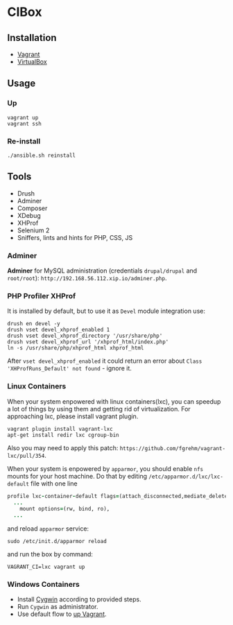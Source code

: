 # CIBox

## Installation

- [Vagrant](https://www.vagrantup.com/downloads.html)
- [VirtualBox](https://www.virtualbox.org/wiki/Downloads)

## Usage

### Up

```shell
vagrant up
vagrant ssh
```

### Re-install

```shell
./ansible.sh reinstall
```

## Tools

- Drush
- Adminer
- Composer
- XDebug
- XHProf
- Selenium 2
- Sniffers, lints and hints for PHP, CSS, JS

### Adminer

**Adminer** for MySQL administration (credentials `drupal/drupal` and `root/root`): `http://192.168.56.112.xip.io/adminer.php`.

### PHP Profiler XHProf

It is installed by default, but to use it as `Devel` module integration use:

```shell
drush en devel -y
drush vset devel_xhprof_enabled 1
drush vset devel_xhprof_directory '/usr/share/php'
drush vset devel_xhprof_url '/xhprof_html/index.php'
ln -s /usr/share/php/xhprof_html xhprof_html
```

After `vset devel_xhprof_enabled` it could return an error about `Class 'XHProfRuns_Default' not found` - ignore it.

### Linux Containers

When your system enpowered with linux containers(lxc), you can speedup a lot of things by
using them and getting rid of virtualization. For approaching lxc, please install vagrant plugin.

```shell
vagrant plugin install vagrant-lxc
apt-get install redir lxc cgroup-bin
```

Also you may need to apply this patch: `https://github.com/fgrehm/vagrant-lxc/pull/354`.

When your system is enpowered by `apparmor`, you should enable `nfs` mounts for your host
machine. Do that by editing `/etc/apparmor.d/lxc/lxc-default` file with one line

```ruby
profile lxc-container-default flags=(attach_disconnected,mediate_deleted) {
  ...
    mount options=(rw, bind, ro),
  ...
```

and reload `apparmor` service:

```shell
sudo /etc/init.d/apparmor reload
```

and run the box by command:

```shell
VAGRANT_CI=lxc vagrant up
```

### Windows Containers

- Install [Cygwin](https://servercheck.in/blog/running-ansible-within-windows) according to provided steps.
- Run `Cygwin` as administrator.
- Use default flow to [up Vagrant](#up).
